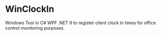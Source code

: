 # WinClockIn
Windows Tool in C# WPF .NET 9 to register client clock in times for office control monitoring purposes.
